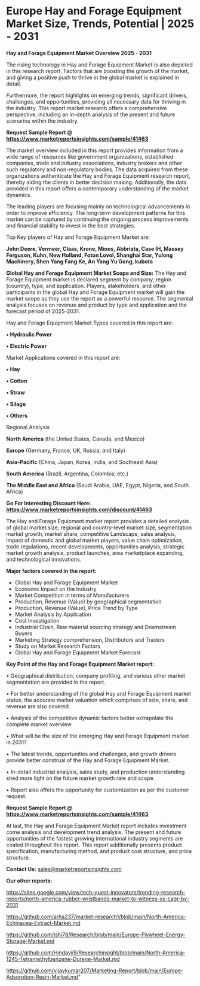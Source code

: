 # Europe Hay and Forage Equipment Market Size, Trends, Potential | 2025 - 2031

<Strong> Hay and Forage Equipment Market Overview 2025 - 2031</strong>

The rising technology in Hay and Forage Equipment Market is also depicted in this research report. Factors that are boosting the growth of the market, and giving a positive push to thrive in the global market is explained in detail.

Furthermore, the report highlights on emerging trends, significant drivers, challenges, and opportunities, providing all necessary data for thriving in the industry. This report market research offers a comprehensive perspective, including an in-depth analysis of the present and future scenarios within the industry.

<strong>Request Sample Report @ <a href=https://www.marketreportsinsights.com/sample/41463>https://www.marketreportsinsights.com/sample/41463</a></strong>

The market overview included in this report provides information from a wide range of resources like government organizations, established companies, trade and industry associations, industry brokers and other such regulatory and non-regulatory bodies. The data acquired from these organizations authenticate the Hay and Forage Equipment research report, thereby aiding the clients in better decision making. Additionally, the data provided in this report offers a contemporary understanding of the market dynamics.

The leading players are focusing mainly on technological advancements in order to improve efficiency. The long-term development patterns for this market can be captured by continuing the ongoing process improvements and financial stability to invest in the best strategies.

Top Key players of Hay and Forage Equipment Market are:

<strong>John Deere, Vermeer, Claas, Krone, Minos, Abbriata, Case IH, Massey Ferguson, Kuhn, New Holland, Foton Lovol, Shanghai Star, Yulong Machinery, Shen Yang Fang Ke, An Yang Yu Gong, kubota</strong>

<strong><b>Global Hay and Forage Equipment Market Scope and Size:</b></strong>
The Hay and Forage Equipment market is declared segment by company, region (country), type, and application. Players, stakeholders, and other participants in the global Hay and Forage Equipment market will gain the market scope as they use the report as a powerful resource. The segmental analysis focuses on revenue and product by type and application and the forecast period of 2025-2031.

Hay and Forage Equipment Market Types covered in this report are:

<strong>•  Hydraulic Power

•  Electric Power</strong>

Market Applications covered in this report are:

<strong>•  Hay

•  Cotton

•  Straw

•  Silage

•  Others</strong> 

Regional Analysis

<strong>North America</strong> (the United States, Canada, and Mexico)

<strong>Europe</strong> (Germany, France, UK, Russia, and Italy)

<strong>Asia-Pacific</strong> (China, Japan, Korea, India, and Southeast Asia)

<strong>South America</strong> (Brazil, Argentina, Colombia, etc.)

<strong>The Middle East and Africa</strong> (Saudi Arabia, UAE, Egypt, Nigeria, and South Africa)

<strong>Go For Interesting Discount Here: <a href=https://www.marketreportsinsights.com/discount/41463>https://www.marketreportsinsights.com/discount/41463</a></strong>

The Hay and Forage Equipment market report provides a detailed analysis of global market size, regional and country-level market size, segmentation market growth, market share, competitive Landscape, sales analysis, impact of domestic and global market players, value chain optimization, trade regulations, recent developments, opportunities analysis, strategic market growth analysis, product launches, area marketplace expanding, and technological innovations.

<strong><b>Major factors covered in the report:</b></strong>
<ul>
  <li>Global Hay and Forage Equipment Market </li>
  <li>Economic Impact on the Industry</li>
  <li>Market Competition in terms of Manufacturers</li>
  <li>Production, Revenue (Value) by geographical segmentation</li>
  <li>Production, Revenue (Value), Price Trend by Type</li>
  <li>Market Analysis by Application</li>
  <li>Cost Investigation</li>
  <li>Industrial Chain, Raw material sourcing strategy and Downstream Buyers</li>
  <li>Marketing Strategy comprehension, Distributors and Traders</li>
  <li>Study on Market Research Factors</li>
  <li>Global Hay and Forage Equipment Market Forecast</li>
</ul>

<strong><b>Key Point of the Hay and Forage Equipment Market report:</b></strong>

• Geographical distribution, company profiling, and various other market segmentation are provided in the report.

• For better understanding of the global Hay and Forage Equipment market status, the accurate market valuation which comprises of size, share, and revenue are also covered.

• Analysis of the competitive dynamic factors better extrapolate the complete market overview

• What will be the size of the emerging Hay and Forage Equipment market in 2031?

• The latest trends, opportunities and challenges, and growth drivers provide better construal of the Hay and Forage Equipment Market.

• In-detail industrial analysis, sales study, and production understanding shed more light on the future market growth rate and scope.

• Report also offers the opportunity for customization as per the customer request.

<strong>Request Sample Report @ <a href=https://www.marketreportsinsights.com/sample/41463>https://www.marketreportsinsights.com/sample/41463</a></strong>

At last, the Hay and Forage Equipment Market report includes investment come analysis and development trend analysis. The present and future opportunities of the fastest growing international industry segments are coated throughout this report. This report additionally presents product specification, manufacturing method, and product cost structure, and price structure.

<strong>Contact Us:</strong>
sales@marketreportsinsights.com

<strong>Our other reports:</strong>

<a href=https://sites.google.com/view/tech-quest-innovators/trending-research-reports/north-america-rubber-wristbands-market-to-witness-xx-cagr-by-2031>https://sites.google.com/view/tech-quest-innovators/trending-research-reports/north-america-rubber-wristbands-market-to-witness-xx-cagr-by-2031</a>

<a href=https://github.com/arha237/market-research1/blob/main/North-America-Echinacea-Extract-Market.md>https://github.com/arha237/market-research1/blob/main/North-America-Echinacea-Extract-Market.md</a>

<a href=https://github.com/Ishi78/Research/blob/main/Europe-Flywheel-Energy-Storage-Market.md>https://github.com/Ishi78/Research/blob/main/Europe-Flywheel-Energy-Storage-Market.md</a>

<a href=https://github.com/Hindavii9/Researchinsight/blob/main/North-America-1245-Tetramethylbenzene-Durene-Market.md>https://github.com/Hindavii9/Researchinsight/blob/main/North-America-1245-Tetramethylbenzene-Durene-Market.md</a>

<a href=https://github.com/vijaykumar207/Marketing-Report/blob/main/Europe-Adsorption-Resin-Market.md>https://github.com/vijaykumar207/Marketing-Report/blob/main/Europe-Adsorption-Resin-Market.md</a>"
